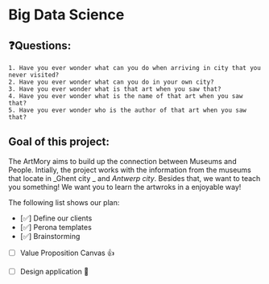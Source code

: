 # Big Data Science

## :question:Questions: 
```
1. Have you ever wonder what can you do when arriving in city that you never visited? 
2. Have you ever wonder what can you do in your own city? 
3. Have you ever wonder what is that art when you saw that? 
4. Have you ever wonder what is the name of that art when you saw that? 
5. Have you ever wonder who is the author of that art when you saw that? 
```

## Goal of this project:

The ArtMory aims to build up the connection between Museums and People. Intially, the project works with the information from the museums that locate in _Ghent city _ and _Antwerp city_. Besides that, we want to teach you something! We want you to learn the artwroks in a enjoyable way! 

The following list shows our plan:

- [:white_check_mark:] Define our clients
- [:white_check_mark:] Perona templates
- [:white_check_mark:] Brainstorming 
- [ ] Value Proposition Canvas :+1:
- [ ] Design application :tada:



